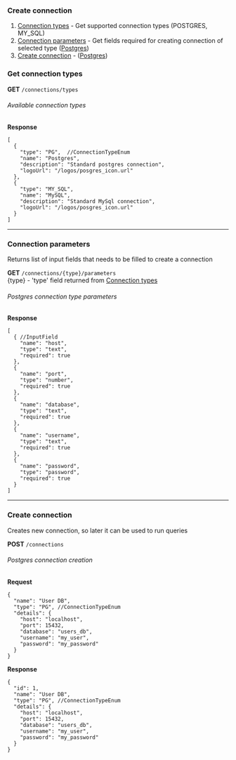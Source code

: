 ### Create connection
1. [Connection types](#get-connection-types) - Get supported connection types (POSTGRES, MY_SQL)
2. [Connection parameters](#connection-type-parameters) - Get fields required for creating connection of selected type ([Postgres](#postgres-parameters))
3. [Create connection](#create-connection-1) - ([Postgres](#postgres-connection-creation))

### Get connection types
**GET** `/connections/types`

###### Available connection types
**Response**
```json5
[
  {
    "type": "PG",  //ConnectionTypeEnum
    "name": "Postgres",
    "description": "Standard postgres connection",
    "logoUrl": "/logos/posgres_icon.url"
  },
  {
    "type": "MY_SQL",
    "name": "MySQL",
    "description": "Standard MySql connection",
    "logoUrl": "/logos/posgres_icon.url"
  }
]
```

---
### Connection parameters
Returns list of input fields that needs to be filled to create a connection

**GET** `/connections/{type}/parameters`  
{type} - 'type' field returned from [Connection types](#get-connection-types)

###### Postgres connection type parameters
**Response**

```json5
[
  { //InputField
    "name": "host",
    "type": "text",
    "required": true
  },
  {
    "name": "port",
    "type": "number",
    "required": true
  },
  {
    "name": "database",
    "type": "text",
    "required": true
  },
  {
    "name": "username",
    "type": "text",
    "required": true
  },
  {
    "name": "password",
    "type": "password",
    "required": true
  }
]
```

---
### Create connection
Creates new connection, so later it can be used to run queries

**POST** `/connections`

###### Postgres connection creation
**Request**

```json5
{
  "name": "User DB",
  "type": "PG", //ConnectionTypeEnum
  "details": {
    "host": "localhost",
    "port": 15432,
    "database": "users_db",
    "username": "my_user",
    "password": "my_password"
  }
}
```

**Response**

```json5
{
  "id": 1,
  "name": "User DB",
  "type": "PG", //ConnectionTypeEnum
  "details": {
    "host": "localhost",
    "port": 15432,
    "database": "users_db",
    "username": "my_user",
    "password": "my_password"
  }
}
```